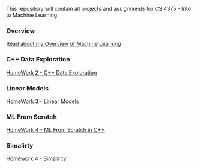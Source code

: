 
This repository will contain all projects and assignments for CS 4375 - Into to Machine Learning

### Overview
[Read about my Overview of Machine Learning](https://github.com/Abed-KP/CS-4375---Machine-Learning/blob/main/ASA190005_Homework_1.pdf)<br />

### C++ Data Exploration
[HomeWork 2 - C++ Data Exploration](https://github.com/Abed-KP/CS-4375---Machine-Learning/tree/main/HW2-ASA190005)

### Linear Models
[HomeWork 3 - Linear Models](https://github.com/Abed-KP/CS-4375---Machine-Learning/tree/main/HW3-Linear%20and%20Logistic%20Regression)

### ML From Scratch
[HomeWork 4 - ML From Scratch in C++](https://github.com/Abed-KP/CS-4375---Machine-Learning/tree/main/HW4%20-%20ASA190005)

### Simalirty

[Homework 4 - Simalirity](https://github.com/Abed-KP/CS-4375---Machine-Learning/tree/main/HW4%20-%20Similarity)
